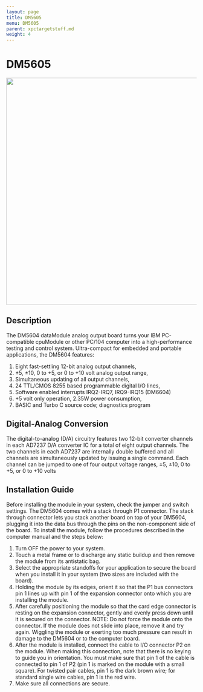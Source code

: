 ```yaml
---
layout: page
title: DM5605
menu: DM5605
parent: xpctargetstuff.md
weight: 4
---
```



# DM5605

<p align="center">
<img src="https://github.com/armlab-clemson/armlab_inventory/blob/gh-pages/images/DM6505.jpeg?raw=true" width="600px" >
</p>

## Description
The DM5604 dataModule analog output board turns your IBM PC-compatible cpuModule or other PC/104 computer into a high-performance testing and control system. Ultra-compact for embedded and portable applications, the DM5604 features:
1. Eight fast-settling 12-bit analog output channels,
2. ±5, ±10, 0 to +5, or 0 to +10 volt analog output range,
3. Simultaneous updating of all output channels,
4. 24 TTL/CMOS 8255 based programmable digital I/O lines,
5. Software enabled interrupts IRQ2-IRQ7, IRQ9-IRQ15 (DM6604)
6. +5 volt only operation, 2.35W power consumption,
7. BASIC and Turbo C source code; diagnostics program

## Digital-Analog Conversion
The digital-to-analog (D/A) circuitry features two 12-bit converter channels in each AD7237 D/A converter IC for a total of eight output channels. The two channels in each AD7237 are internally double buffered and all channels are simultaneously updated by issuing a single command. Each channel can be jumped to one of four output voltage ranges, ±5, ±10, 0 to +5, or 0 to +10 volts


## Installation Guide

Before installing the module in your system, check the jumper and switch settings.
The DM5604 comes with a stack through P1 connector. The stack through connector lets you stack another board
on top of your DM5604, plugging it into the data bus through the pins on the non-component side of the board.
To install the module, follow the procedures described in the computer manual and the steps below:
1. Turn OFF the power to your system.
2. Touch a metal frame or to discharge any static buildup and then remove the module from its antistatic bag.
3. Select the appropriate standoffs for your application to secure the board when you install it in your system
(two sizes are included with the board).
4. Holding the module by its edges, orient it so that the P1 bus connectors pin 1 lines up with pin 1 of the
expansion connector onto which you are installing the module.
5. After carefully positioning the module so that the card edge connector is resting on the expansion connector,
gently and evenly press down until it is secured on the connector.
NOTE: Do not force the module onto the connector. If the module does not slide into place, remove it and
try again. Wiggling the module or exerting too much pressure can result in damage to the DM5604 or to the
computer board.
6. After the module is installed, connect the cable to I/O connector P2 on the module. When making this
connection, note that there is no keying to guide you in orientation. You must make sure that pin 1 of the
cable is connected to pin 1 of P2 (pin 1 is marked on the module with a small square). For twisted pair
cables, pin 1 is the dark brown wire; for standard single wire cables, pin 1 is the red wire.
7. Make sure all connections are secure.
